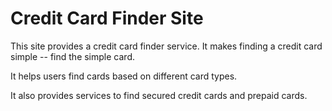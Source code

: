 # Credit Card Finder Site

This site provides a credit card finder service. It makes finding a credit card simple -- find the simple card.

It helps users find cards based on different card types.

It also provides services to find secured credit cards and prepaid cards.
